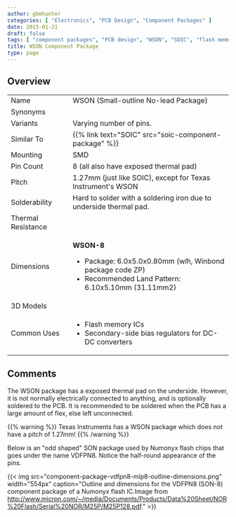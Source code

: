 ```yaml
---
author: gbmhunter
categories: [ "Electronics", "PCB Design", "Component Packages" ]
date: 2015-01-21
draft: false
tags: [ "component packages", "PCB design", "WSON", "SOIC", "flash memory" ]
title: WSON Component Package
type: page
---
```


## Overview

<table>
<tbody>
<tr >
<td >Name
</td>
<td >WSON (Small-outline No-lead Package)
</td></tr><tr >
<td >Synonyms
</td>
<td > 
</td></tr><tr >
<td >Variants
</td>
<td >Varying number of pins.
</td></tr><tr >
<td>Similar To</td>
<td>{{% link text="SOIC" src="soic-component-package" %}}</td>
</tr>
<tr >
<td >Mounting
</td>
<td >SMD
</td></tr><tr >
<td >Pin Count
</td>
<td >8 (all also have exposed thermal pad)
</td></tr><tr >
<td >Pitch
</td>
<td >1.27mm (just like SOIC), except for Texas Instrument's WSON
</td></tr><tr >
<td >Solderability
</td>
<td >Hard to solder with a soldering iron due to underside thermal pad.
</td></tr><tr >
<td >Thermal Resistance
</td>
<td > 
</td></tr><tr >
<td >Dimensions
</td>
<td >
    <p><strong>WSON-8</strong>  </p>
    <ul>
        <li>Package: 6.0x5.0x0.80mm (w<em>l</em>h, Winbond package code ZP)</li>
        <li>Recommended Land Pattern: 6.10x5.10mm (31.11mm2)</li>
    </ul>
</td>
</tr>
<tr >
<td >3D Models
</td>
<td > 
</td></tr><tr >
<td >Common Uses
</td>
<td >
<ul>
<li>Flash memory ICs</li>
<li>Secondary-side bias regulators for DC-DC converters</li>
</ul>
</td></tr>
</tbody>
</table>

## Comments

The WSON package has a exposed thermal pad on the underside. However, it is not normally electrically connected to anything, and is optionally soldered to the PCB. It is recommended to be soldered when the PCB has a large amount of flex, else left unconnected.

{{% warning %}}
Texas Instruments has a WSON package which does not have a pitch of 1.27mm!
{{% /warning %}}

Below is an "odd shaped" SON package used by Numonyx flash chips that goes under the name VDFPN8. Notice the half-round appearance of the pins.

{{< img src="component-package-vdfpn8-mlp8-outline-dimensions.png" width="554px" caption="Outline and dimensions for the VDFPN8 (SON-8) component package of a Numonyx flash IC.Image from http://www.micron.com/~/media/Documents/Products/Data%20Sheet/NOR%20Flash/Serial%20NOR/M25P/M25P128.pdf."  >}}
